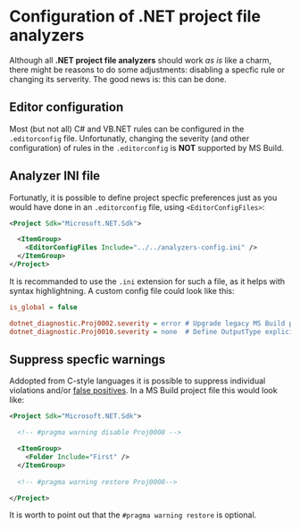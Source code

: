 # Configuration of .NET project file analyzers
Although all **.NET project file analyzers** should work *as is* like a charm,
there might be reasons to do some adjustments: disabling a specfic rule or
changing its serverity. The good news is: this can be done.

## Editor configuration
Most (but not all) C# and VB.NET rules can be configured in the `.editorconfig`
file. Unfortunatly, changing the severity (and other configuration) of rules 
in the `.editorconfig` is **NOT** supported by MS Build.

## Analyzer INI file
Fortunatly, it is possible to define project specfic preferences just as you
would have done in an `.editorconfig` file, using `<EditorConfigFiles>`:

``` XML
<Project Sdk="Microsoft.NET.Sdk">

  <ItemGroup>
    <EditorConfigFiles Include="../../analyzers-config.ini" />
  </ItemGroup>
</Project>
```

It is recommanded to use the `.ini` extension for such a file, as it helps
with syntax highlightning. A custom config file could look like this:

``` INI
is_global = false

dotnet_diagnostic.Proj0002.severity = error # Upgrade legacy MS Build project files
dotnet_diagnostic.Proj0010.severity = none  # Define OutputType explicitly
```

## Suppress specfic warnings
Addopted from C-style languages it is possible to suppress
individual violations and/or [false positives](https://en.wikipedia.org/wiki/False_positives_and_false_negatives).
In a MS Build project file this would look like:

``` XML
<Project Sdk="Microsoft.NET.Sdk">

  <!-- #pragma warning disable Proj0008 -->

  <ItemGroup>
    <Folder Include="First" />
  </ItemGroup>
  
  <!-- #pragma warning restore Proj0008-->

</Project>
```

It is worth to point out that the `#pragma warning restore` is optional.
